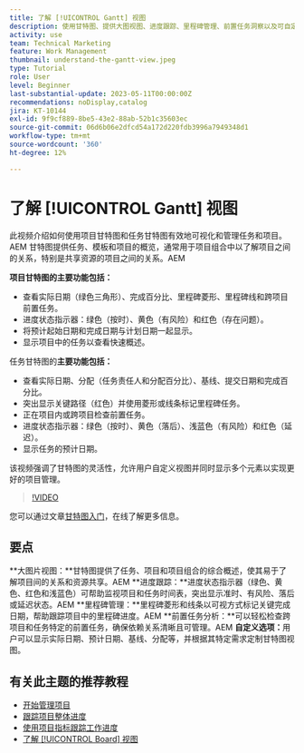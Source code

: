 ```yaml
---
title: 了解 [!UICONTROL Gantt] 视图
description: 使用甘特图、提供大图视图、进度跟踪、里程碑管理、前置任务洞察以及可自定义的选项来简化任务和资源管理，从而最大限度地提高项目效率。
activity: use
team: Technical Marketing
feature: Work Management
thumbnail: understand-the-gantt-view.jpeg
type: Tutorial
role: User
level: Beginner
last-substantial-update: 2023-05-11T00:00:00Z
recommendations: noDisplay,catalog
jira: KT-10144
exl-id: 9f9cf889-8be5-43e2-88ab-52b1c35603ec
source-git-commit: 06d6b06e2dfcd54a172d220fdb3996a7949348d1
workflow-type: tm+mt
source-wordcount: '360'
ht-degree: 12%

---
```


# 了解 [!UICONTROL Gantt] 视图

此视频介绍如何使用项目甘特图和任务甘特图有效地可视化和管理任务和项目。&#x200B;AEM 甘特图提供任务、模板和项目的概览，通常用于项目组合中以了解项目之间的关系，特别是共享资源的项目之间的关系。&#x200B;AEM

**项目甘特图的主要功能包括：**

* 查看实际日期（绿色三角形）、完成百分比、里程碑菱形、里程碑线和跨项目前置任务&#x200B;。
* 进度状态指示器：绿色（按时）、黄色（有风险）和红色（存在问题）。
* 将预计起始日期和完成日期与计划日期一起显示。
* 显示项目中的任务以查看快速概述。

任务甘特图的&#x200B;**主要功能包括：**

* 查看实际日期、分配（任务责任人和分配百分比）、基线、提交日期和完成百分比。
* 突出显示关键路径（红色）并使用菱形或线条标记里程碑任务。
* 正在项目内或跨项目检查前置任务&#x200B;。
* 进度状态指示器：绿色（按时）、黄色（落后）、浅蓝色（有风险）和红色（延迟）。
* 显示任务的预计日期。

该视频强调了甘特图的灵活性，允许用户自定义视图并同时显示多个元素以实现更好的项目管理。

>[!VIDEO](https://video.tv.adobe.com/v/3419304/?quality=12&learn=on&enablevpops)

您可以通过文章[甘特图入门](https://experienceleague.adobe.com/docs/workfront/using/manage-work/the-gantt-chart/gantt-chart-overview/get-started-with-gantt.html?lang=zh-Hans)，在线了解更多信息。

## 要点

**大图片视图：**甘特图提供了任务、项目和项目组合的综合概述，使其易于了解项目间的关系和资源共享。&#x200B;AEM
**进度跟踪：**进度状态指示器（绿色、黄色、红色和浅蓝色）可帮助监视项目和任务时间表，突出显示准时、有风险、落后或延迟状态。&#x200B;AEM
**里程碑管理：**里程碑菱形和线条以可视方式标记关键完成日期，帮助跟踪项目中的里程碑进度。&#x200B;AEM
**前置任务分析：**可以轻松检查跨项目和任务特定的前置任务，确保依赖关系清晰且可管理。&#x200B;AEM
**自定义选项：**&#x200B;用户可以显示实际日期、预计日期、基线、分配等，并根据其特定需求定制甘特图视图。


## 有关此主题的推荐教程

* [开始管理项目](/help/manage-work/projects/getting-started-manage-a-project.md)
* [跟踪项目整体进度](/help/manage-work/projects/track-overall-project-progress.md)
* [使用项目指标跟踪工作进度](/help/manage-work/projects/track-work-progress-with-project-metrics.md)
* [了解 [!UICONTROL Board] 视图](/help/manage-work/projects/understand-the-board-view.md)
